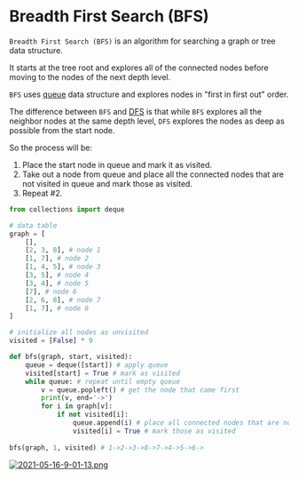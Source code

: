 # Breadth First Search (BFS)

```Breadth First Search (BFS)``` is an algorithm for searching a graph or tree data structure.

It starts at the tree root and explores all of the connected nodes before moving to the nodes of the next depth level. 

```BFS``` uses [queue](https://github.com/jbcolby0063/til/blob/main/algorithms/queue.md) data structure and explores nodes in "first in first out" order.

The difference between ```BFS``` and [DFS](https://github.com/jbcolby0063/til/blob/main/algorithms/dfs.md) is that while ```BFS``` explores all the neighbor nodes at the same depth level, 
```DFS``` explores the nodes as deep as possible from the start node. 

So the process will be:
1. Place the start node in queue and mark it as visited.
2. Take out a node from queue and place all the connected nodes that are not visited in queue and mark those as visited. 
3. Repeat #2.

```python
from collections import deque

# data table
graph = [
    [], 
    [2, 3, 8], # node 1
    [1, 7], # node 2
    [1, 4, 5], # node 3
    [3, 5], # node 4
    [3, 4], # node 5
    [7], # node 6
    [2, 6, 8], # node 7
    [1, 7], # node 8
]

# initialize all nodes as unvisited 
visited = [False] * 9

def bfs(graph, start, visited):
    queue = deque([start]) # apply queue
    visited[start] = True # mark as visited
    while queue: # repeat until empty queue 
        v = queue.popleft() # get the node that came first 
        print(v, end='->')
        for i in graph[v]: 
            if not visited[i]:
                queue.append(i) # place all connected nodes that are not visited in queue
                visited[i] = True # mark those as visited 
                 
bfs(graph, 1, visited) # 1->2->3->8->7->4->5->6->
```
[![2021-05-16-9-01-13.png](https://i.postimg.cc/597D8t5w/2021-05-16-9-01-13.png)](https://postimg.cc/fkdHNDrL)


